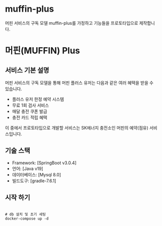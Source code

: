 # muffin-plus

머핀 서비스의 구독 모델 muffin-plus를 가정하고 기능들을 프로토타입으로 제작합니다.

# 머핀(MUFFIN) Plus

## 서비스 기본 설명

머핀 서비스의 구독 모델을 통해 머핀 플러스 유저는 다음과 같은 여러 혜택을 받을 수 있습니다.

- 플러스 유저 한정 예약 시스템
- 무료 1회 검사 서비스
- 매달 충전 쿠폰 발급
- 충전 카드 적립 혜택

이 중에서 프로토타입으로 개발할 서비스는 SK에너지 충전소인 머핀의 예약(점유) 서비스입니다.

## 기술 스택

- Framework: [SpringBoot v3.0.4]
- 언어: [Java v19]
- 데이터베이스: [Mysql 8.0]
- 빌드도구: [gradle-7.6.1]

## 시작 하기

```shell

# db 설치 및 초기 세팅
docker-compose up -d

```
